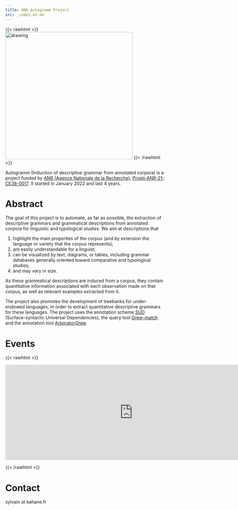 ```yaml
---
title: ANR Autogramm Project
src: _index.en.md
---
```


{{< rawhtml >}}
<img src="/images/logo_autogramm.jpg" alt="drawing" width="400"/>
{{< /rawhtml >}}

Autogramm (Induction of descriptive grammar from annotated corpora) is a project funded by [ANR (Agence Nationale de la Recherche)](https://anr.fr), [Projet-ANR-21-CE38-0017](https://anr.fr/Projet-ANR-21-CE38-0017). It started in January 2022 and last 4 years.

# Abstract

The goal of this project is to automate, as far as possible, the extraction of descriptive grammars and grammatical descriptions from annotated corpora for linguistic and typological studies. We aim at descriptions that
1. highlight the main properties of the corpus (and by extension the language or variety that the corpus represents);
2. are easily understandable for a linguist;
3. can be visualized by text, diagrams, or tables, including grammar databases generally oriented toward comparative and typological studies;
4. and may vary in size.

As these grammatical descriptions are induced from a corpus, they contain quantitative information associated with each observation made on that corpus, as well as relevant examples extracted from it.

The project also promotes the development of treebanks for under-endowed languages, in order to extract quantitative descriptive grammars for these languages. The project uses the annotation scheme [SUD](https://surfacesyntacticud.github.io/) (Surface-syntactic Universal Dependencies), the query tool [Grew-match](http://universal.grew.fr/) and the annotation tool [ArboratorGrew](https://arborator.github.io/).

# Events 

{{< rawhtml >}}
<iframe src="https://calendar.google.com/calendar/embed?height=300&wkst=2&bgcolor=%230a4798&ctz=Europe%2FParis&hl=fr&mode=AGENDA&showDate=0&showNav=0&showTitle=0&showPrint=0&showCalendars=0&showTz=0&src=dGUzNGR2ZDJhOXYyaWptamtqcm04ajdjOWtAZ3JvdXAuY2FsZW5kYXIuZ29vZ2xlLmNvbQ&color=%23c10040" style="border-width:0" width="800" height="300" frameborder="0" scrolling="no"></iframe>

{{< /rawhtml >}}
# Contact

sylvain at kahane.fr

